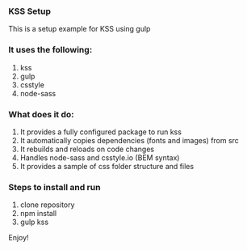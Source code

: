 ### KSS Setup

This is a setup example for KSS using gulp

### It uses the following:

1. kss
2. gulp
3. csstyle
4. node-sass

### What does it do:

1. It provides a fully configured package to run kss 
2. It automatically copies dependencies (fonts and images) from src
3. It rebuilds and reloads on code changes
4. Handles node-sass and csstyle.io (BEM syntax)
5. It provides a sample of css folder structure and files

### Steps to install and run

1. clone repository
2. npm install
3. gulp kss

Enjoy!

